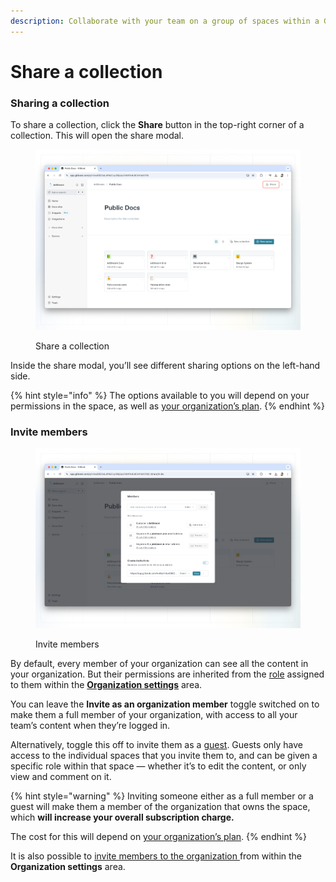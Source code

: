```yaml
---
description: Collaborate with your team on a group of spaces within a GitBook collection.
---
```


# Share a collection

### Sharing a collection

To share a collection, click the **Share** button in the top-right corner of a collection. This will open the share modal.

<figure><img src="../../.gitbook/assets/collaboration-share-collection.png" alt=""><figcaption><p>Share a collection</p></figcaption></figure>

Inside the share modal, you’ll see different sharing options on the left-hand side.

{% hint style="info" %}
The options available to you will depend on your permissions in the space, as well as [your organization’s plan](../../account-management/plans/).
{% endhint %}

### Invite members

<figure><img src="../../.gitbook/assets/collaboration-share-collection-modal.png" alt=""><figcaption><p>Invite members</p></figcaption></figure>

By default, every member of your organization can see all the content in your organization. But their permissions are inherited from the [role](../../account-management/member-management/roles.md) assigned to them within the [**Organization settings**](../../account-management/organization-management.md) area.&#x20;

You can leave the **Invite as an organization member** toggle switched on to make them a full member of your organization, with access to all your team’s content when they’re logged in.&#x20;

Alternatively, toggle this off to invite them as a [guest](../../account-management/member-management/roles.md#guest-role). Guests only have access to the individual spaces that you invite them to, and can be given a specific role within that space — whether it’s to edit the content, or only view and comment on it.

{% hint style="warning" %}
Inviting someone either as a full member or a guest will make them a member of the organization that owns the space, which **will increase your overall subscription charge.**

The cost for this will depend on [your organization’s plan](../../account-management/plans/).
{% endhint %}

It is also possible to [invite members to the organization ](../../account-management/member-management/invite-members-to-your-organization.md)from within the **Organization settings** area.
